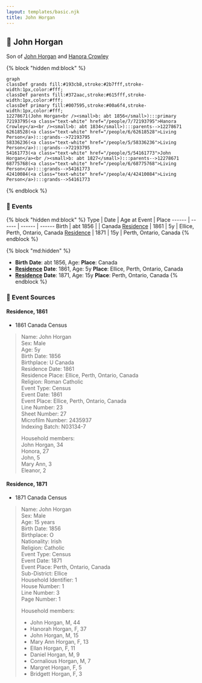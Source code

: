 ```yaml
---
layout: templates/basic.njk
title: John Horgan
---
```

## 🔵 John Horgan

Son of [John Horgan](/people/5/54161773) and [Hanora Crowley](/people/7/72193795)

{% block "hidden md:block" %}
```mermaid
graph
classDef grands fill:#193cb8,stroke:#2b7fff,stroke-width:1px,color:#fff;
classDef parents fill:#372aac,stroke:#615fff,stroke-width:1px,color:#fff;
classDef primary fill:#007595,stroke:#00a6f4,stroke-width:1px,color:#fff;
12278671(John Horgan<br /><small>b: abt 1856</small>):::primary
72193795(<a class="text-white" href="/people/7/72193795">Hanora Crowley</a><br /><small>b: abt 1834</small>):::parents-->12278671
62618528(<a class="text-white" href="/people/6/62618528">Living Person</a>):::grands-->72193795
58336236(<a class="text-white" href="/people/5/58336236">Living Person</a>):::grands-->72193795
54161773(<a class="text-white" href="/people/5/54161773">John Horgan</a><br /><small>b: abt 1827</small>):::parents-->12278671
68775768(<a class="text-white" href="/people/6/68775768">Living Person</a>):::grands-->54161773
42410084(<a class="text-white" href="/people/4/42410084">Living Person</a>):::grands-->54161773
```
{% endblock %}

### 📆 Events

{% block "hidden md:block" %}
Type | Date | Age at Event | Place
------ | ------ | ------ | ------
Birth | abt 1856 |  | Canada
[Residence](#event-event-0) | 1861 | 5y | Ellice, Perth, Ontario, Canada
[Residence](#event-event-1) | 1871 | 15y | Perth, Ontario, Canada
{% endblock %}

{% block "md:hidden" %}
- **Birth**
**Date**: abt 1856, Age:
**Place**: Canada
- **[Residence](#event-event-0)**
**Date**: 1861, Age: 5y
**Place**: Ellice, Perth, Ontario, Canada
- **[Residence](#event-event-1)**
**Date**: 1871, Age: 15y
**Place**: Perth, Ontario, Canada
{% endblock %}

### 📰 Event Sources

#### <a id="event-event-0"></a> Residence, 1861
* 1861 Canada Census
>   
  > Name: John Horgan  
  > Sex: Male  
  > Age: 5y  
  > Birth Date: 1856  
  > Birthplace: U Canada  
  > Residence Date: 1861  
  > Residence Place: Ellice, Perth, Ontario, Canada  
  > Religion: Roman Catholic  
  > Event Type: Census  
  > Event Date: 1861  
  > Event Place: Ellice, Perth, Ontario, Canada  
  > Line Number: 23  
  > Sheet Number: 27  
  > Microfilm Number: 2435937  
  > Indexing Batch: N03134-7  
  >   
  > Household members:  
  > John Horgan, 34  
  > Honora, 27  
  > John, 5  
  > Mary Ann, 3  
  > Eleanor, 2  
  >

#### <a id="event-event-1"></a> Residence, 1871
* 1871 Canada Census
>   
  > Name: John Horgan  
  > Sex: Male  
  > Age: 15 years  
  > Birth Date: 1856  
  > Birthplace: O  
  > Nationality: Irish  
  > Religion: Catholic  
  > Event Type: Census  
  > Event Date: 1871  
  > Event Place: Perth, Ontario, Canada  
  > Sub-District: Ellice  
  > Household Identifier: 1  
  > House Number: 1  
  > Line Number: 3  
  > Page Number: 1  
  >   
  > Household members:  
  > - John Horgan, M, 44  
  > - Hanorah Horgan, F, 37  
  > - John Horgan, M, 15  
  > - Mary Ann Horgan, F, 13  
  > - Ellan Horgan, F, 11  
  > - Daniel Horgan, M, 9  
  > - Cornalious Horgan, M, 7  
  > - Margret Horgan, F, 5  
  > - Bridgett Horgan, F, 3  
  >
